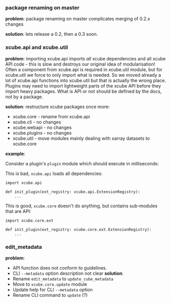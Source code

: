 ### package renaming on master

**problem**: package renaming on master complicates merging of 0.2.x changes

**solution**: lets release a 0.2, then a 0.3 soon. 

### xcube.api and xcube.util

**problem**: importing xcube.api imports *all* xcube 
dependencies and all xcube API code - this is slow and destroys our 
original idea of modularisation!
Often a component from xcube.api is required in xcube.util module, but
for xcube.util we force to only import what is needed. So we moved already 
a lot of xcube.api functions into xcube.util but that is actually 
the wrong place. Plugins may need to import lightweight parts of the 
xcube API before they import heavy packages. 
What is API or not should be defined by the docs, 
not by a package.  

**solution**: restructure xcube packages once more:
  * xcube.core - rename from xcube.api
  * xcube.cli - no changes
  * xcube.webapi - no changes
  * xcube.plugins - no changes
  * xcube.util - move modules mainly dealing with xarray datasets to xcube.core 
    
**example**: 

Consider a plugin's `plugin` module which should execute in milliseconds:

This is bad, `xcube.api` loads all dependencies:

    import xcube.api
    
    def init_plugin(ext_registry: xcube.api.ExtensionRegistry):
        ...

This is good, `xcube.core` doesn't do anything, but contains sub-modules that are API:

    import xcube.core.ext
    
    def init_plugin(ext_registry: xcube.core.ext.ExtensionRegistry):
        ...
        
        
### edit_metadata

**problem**: 
- API function does not conform to guidelines.
- CLI `--metadata` option description not clear 
**solution**:
- Rename `edit_metadata` to `update_cube_metadata`
- Move to `xcube.core.update` module
- Update help for CLI `--metadata` option
- Rename CLI command to `update` (?)